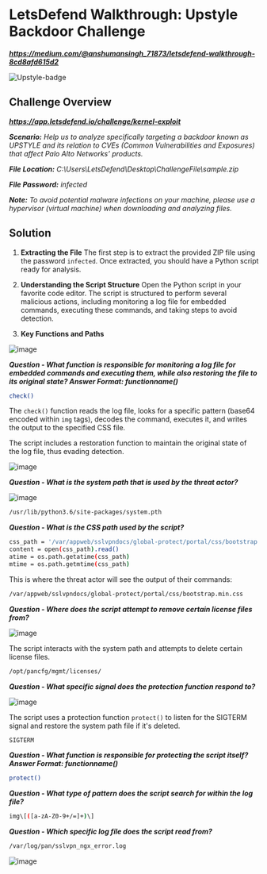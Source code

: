 # LetsDefend Walkthrough: Upstyle Backdoor Challenge
***https://medium.com/@anshumansingh_71873/letsdefend-walkthrough-8cd8afd615d2***

![Upstyle-badge](https://github.com/user-attachments/assets/ccf3b309-0aa1-47a4-8097-a722dba240c4)

## Challenge Overview
***https://app.letsdefend.io/challenge/kernel-exploit***

***Scenario:** Help us to analyze specifically targeting a backdoor known as UPSTYLE and its relation to CVEs (Common Vulnerabilities and Exposures) that affect Palo Alto Networks’ products.*

***File Location:** C:\Users\LetsDefend\Desktop\ChallengeFile\sample.zip*

***File Password:** infected*

***Note:** To avoid potential malware infections on your machine, please use a hypervisor (virtual machine) when downloading and analyzing files.*

## Solution
1. **Extracting the File**
The first step is to extract the provided ZIP file using the password `infected`. Once extracted, you should have a Python script ready for analysis.

2. **Understanding the Script Structure**
Open the Python script in your favorite code editor. The script is structured to perform several malicious actions, including monitoring a log file for embedded commands, executing these commands, and taking steps to avoid detection.

3. **Key Functions and Paths**

![image](https://github.com/user-attachments/assets/62d53dc6-53a7-4781-9c47-3c9b872e358a)

***Question - What function is responsible for monitoring a log file for embedded commands and executing them, while also restoring the file to its original state? Answer Format: functionname()***

```bash
check()
```

The `check()` function reads the log file, looks for a specific pattern (base64 encoded within `img` tags), decodes the command, executes it, and writes the output to the specified CSS file.

The script includes a restoration function to maintain the original state of the log file, thus evading detection.

![image](https://github.com/user-attachments/assets/71464802-21db-4f02-908c-265e48c7d57b)

***Question - What is the system path that is used by the threat actor?***

![image](https://github.com/user-attachments/assets/36d5276b-4a87-4551-bd85-8fd23c9b2518)

```bash
/usr/lib/python3.6/site-packages/system.pth
```

***Question - What is the CSS path used by the script?***

```bash
css_path = '/var/appweb/sslvpndocs/global-protect/portal/css/bootstrap.min.css'
content = open(css_path).read()
atime = os.path.getatime(css_path)
mtime = os.path.getmtime(css_path)
```

This is where the threat actor will see the output of their commands:

```bash
/var/appweb/sslvpndocs/global-protect/portal/css/bootstrap.min.css
```

***Question - Where does the script attempt to remove certain license files from?***

![image](https://github.com/user-attachments/assets/b10a8cc0-9e1e-47b2-a1e3-a7ba14ebddf6)

The script interacts with the system path and attempts to delete certain license files.

```bash
/opt/pancfg/mgmt/licenses/
```

***Question - What specific signal does the protection function respond to?***

![image](https://github.com/user-attachments/assets/b7621ed0-fa9f-4dc8-a9c9-9a6cc830adf1)

The script uses a protection function `protect()` to listen for the SIGTERM signal and restore the system path file if it's deleted.

```bash
SIGTERM
```

***Question - What function is responsible for protecting the script itself? Answer Format: functionname()***

```bash
protect()
```

***Question - What type of pattern does the script search for within the log file?***

```bash
img\[([a-zA-Z0-9+/=]+)\]
```

***Question - Which specific log file does the script read from?***

```bash
/var/log/pan/sslvpn_ngx_error.log
```

![image](https://github.com/user-attachments/assets/885a6f32-b897-45ab-b8a5-b6970a8d2d0c)
